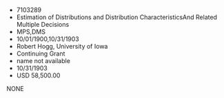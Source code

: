 * 7103289
* Estimation of Distributions and Distribution CharacteristicsAnd Related Multiple Decisions
* MPS,DMS
* 10/01/1900,10/31/1903
* Robert Hogg, University of Iowa
* Continuing Grant
*   name not available
* 10/31/1903
* USD 58,500.00

NONE
